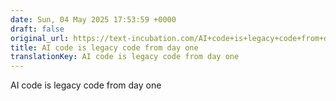 ```yaml
---
date: Sun, 04 May 2025 17:53:59 +0000
draft: false
original_url: https://text-incubation.com/AI+code+is+legacy+code+from+day+one
title: AI code is legacy code from day one
translationKey: AI code is legacy code from day one
---
```


AI code is legacy code from day one
